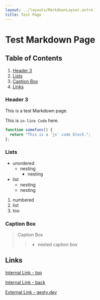 ```yaml
---
layout: ../layouts/MarkdownLayout.astro
title: Test Page
---
```


# Test Markdown Page
## Table of Contents
1. [Header 3](#header-3)
1. [Lists](#lists)
2. [Caption Box](#caption-box)
3. [Links](#links)

### Header 3
This is a test Markdown page.

This is `in-line Code` here.

```js
function somefunc() {
  return "This is a 'js' code block.";
};
```

### Lists
- unordered
  - nesting
    - nesting
- list
  - nesting
  - nesting

1. numbered
2. list
420. too


### Caption Box
> Caption Box
>> - nested caption box

## Links
[Internal Link - top](#)

[Internal Link - back](../)

[External Link - gesty.dev](https://gesty.dev)
